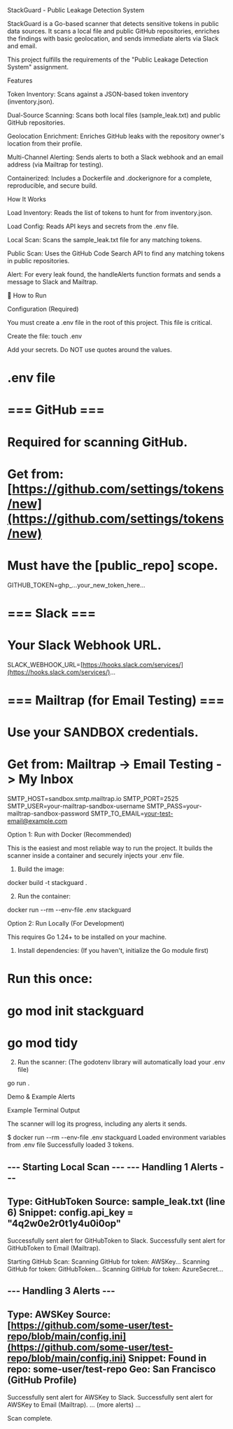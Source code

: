 StackGuard - Public Leakage Detection System

StackGuard is a Go-based scanner that detects sensitive tokens in public data sources. It scans a local file and public GitHub repositories, enriches the findings with basic geolocation, and sends immediate alerts via Slack and email.

This project fulfills the requirements of the "Public Leakage Detection System" assignment.

Features

Token Inventory: Scans against a JSON-based token inventory (inventory.json).

Dual-Source Scanning: Scans both local files (sample_leak.txt) and public GitHub repositories.

Geolocation Enrichment: Enriches GitHub leaks with the repository owner's location from their profile.

Multi-Channel Alerting: Sends alerts to both a Slack webhook and an email address (via Mailtrap for testing).

Containerized: Includes a Dockerfile and .dockerignore for a complete, reproducible, and secure build.

How It Works

Load Inventory: Reads the list of tokens to hunt for from inventory.json.

Load Config: Reads API keys and secrets from the .env file.

Local Scan: Scans the sample_leak.txt file for any matching tokens.

Public Scan: Uses the GitHub Code Search API to find any matching tokens in public repositories.

Alert: For every leak found, the handleAlerts function formats and sends a message to Slack and Mailtrap.

🚀 How to Run

Configuration (Required)

You must create a .env file in the root of this project. This file is critical.

Create the file: touch .env

Add your secrets. Do NOT use quotes around the values.

# .env file

# === GitHub ===
# Required for scanning GitHub.
# Get from: [https://github.com/settings/tokens/new](https://github.com/settings/tokens/new)
# Must have the [public_repo] scope.
GITHUB_TOKEN=ghp_...your_new_token_here...

# === Slack ===
# Your Slack Webhook URL.
SLACK_WEBHOOK_URL=[https://hooks.slack.com/services/](https://hooks.slack.com/services/)...

# === Mailtrap (for Email Testing) ===
# Use your SANDBOX credentials.
# Get from: Mailtrap -> Email Testing -> My Inbox
SMTP_HOST=sandbox.smtp.mailtrap.io
SMTP_PORT=2525
SMTP_USER=your-mailtrap-sandbox-username
SMTP_PASS=your-mailtrap-sandbox-password
SMTP_TO_EMAIL=your-test-email@example.com 


Option 1: Run with Docker (Recommended)

This is the easiest and most reliable way to run the project. It builds the scanner inside a container and securely injects your .env file.

1. Build the image:

docker build -t stackguard .


2. Run the container:

docker run --rm --env-file .env stackguard


Option 2: Run Locally (For Development)

This requires Go 1.24+ to be installed on your machine.

1. Install dependencies:
(If you haven't, initialize the Go module first)

# Run this once:
# go mod init stackguard
# go mod tidy


2. Run the scanner:
(The godotenv library will automatically load your .env file)

go run .


Demo & Example Alerts

Example Terminal Output

The scanner will log its progress, including any alerts it sends.

$ docker run --rm --env-file .env stackguard
Loaded environment variables from .env file
Successfully loaded 3 tokens.

--- Starting Local Scan ---
--- Handling 1 Alerts ---
------------------------------
Type:    GitHubToken
Source:  sample_leak.txt (line 6)
Snippet: config.api_key = "4q2w0e2r0t1y4u0i0op"
------------------------------
Successfully sent alert for GitHubToken to Slack.
Successfully sent alert for GitHubToken to Email (Mailtrap).

Starting GitHub Scan: 
Scanning GitHub for token: AWSKey...
Scanning GitHub for token: GitHubToken...
Scanning GitHub for token: AzureSecret...

--- Handling 3 Alerts ---
------------------------------
Type:    AWSKey
Source:  [https://github.com/some-user/test-repo/blob/main/config.ini](https://github.com/some-user/test-repo/blob/main/config.ini)
Snippet: Found in repo: some-user/test-repo
Geo:     San Francisco (GitHub Profile)
------------------------------
Successfully sent alert for AWSKey to Slack.
Successfully sent alert for AWSKey to Email (Mailtrap).
... (more alerts) ...

Scan complete.



